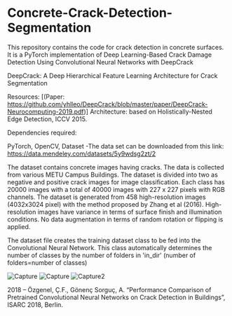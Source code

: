 # Concrete-Crack-Detection-Segmentation

This repository contains the code for crack detection in concrete surfaces. It is a PyTorch implementation of Deep Learning-Based Crack Damage Detection Using Convolutional Neural Networks with DeepCrack

DeepCrack: A Deep Hierarchical Feature Learning Architecture for Crack Segmentation


Resources: [(Paper: https://github.com/yhlleo/DeepCrack/blob/master/paper/DeepCrack-Neurocomputing-2019.pdf)]
Architecture: based on Holistically-Nested Edge Detection, ICCV 2015.


Dependencies required:

PyTorch,
OpenCV,
Dataset -The data set can be downloaded from this link: https://data.mendeley.com/datasets/5y9wdsg2zt/2


The dataset contains concrete images having cracks. The data is collected from various METU Campus Buildings.
The dataset is divided into two as negative and positive crack images for image classification. 
Each class has 20000 images with a total of 40000 images with 227 x 227 pixels with RGB channels. 
The dataset is generated from 458 high-resolution images (4032x3024 pixel) with the method proposed by Zhang et al (2016). 
High-resolution images have variance in terms of surface finish and illumination conditions. 
No data augmentation in terms of random rotation or flipping is applied. 

The dataset file creates the training dataset class to be fed into the Convolutional Neural Network. This class automatically determines the number of classes by the number of folders in 'in_dir' (number of folders=number of classes)

![Capture](https://github.com/yhlleo/DeepCrack/blob/master/figures/architecture.jpg?raw=true)
![Capture](https://user-images.githubusercontent.com/46296774/103016160-edd0b180-4541-11eb-8cfe-3c7680569eb9.PNG)
![Capture2](https://user-images.githubusercontent.com/46296774/103016173-f4f7bf80-4541-11eb-9bb5-933dcd725d9b.PNG)




2018 – Özgenel, Ç.F., Gönenç Sorguç, A. “Performance Comparison of Pretrained Convolutional Neural Networks on Crack Detection in Buildings”, ISARC 2018, Berlin.
